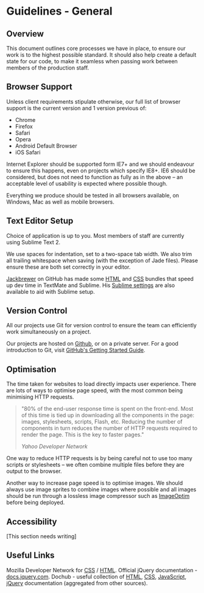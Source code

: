 # Guidelines - General

## Overview

This document outlines core processes we have in place, to ensure our work is to the highest possible standard. It should also help create a default state for our code, to make it seamless when passing work between members of the production staff.

## Browser Support

Unless client requirements stipulate otherwise, our full list of browser support is the current version and 1 version previous of:

* Chrome
* Firefox
* Safari
* Opera
* Android Default Browser
* iOS Safari

Internet Explorer should be supported form IE7+ and we should endeavour to ensure this happens, even on projects which specify IE8+. IE6 should be considered, but does not need to function as fully as in the above – an acceptable level of usability is expected where possible though.

Everything we produce should be tested in all browsers available, on Windows, Mac as well as mobile browsers.


## Text Editor Setup

Choice of application is up to you. Most members of staff are currently using Sublime Text 2.

We use spaces for indentation, set to a two-space tab width. We also trim all trailing whitespace when saving (with the exception of Jade files). Please ensure these are both set correctly in your editor.

[Jackbrewer](https://github.com/jackbrewer) on GitHub has made some [HTML](https://github.com/jackbrewer/html-plus.tmbundle) and [CSS](https://github.com/jackbrewer/css-plus.tmbundle) bundles that speed up dev time in TextMate and Sublime. His [Sublime settings](https://github.com/jackbrewer/Sublime-Settings) are also available to aid with Sublime setup.


## Version Control

All our projects use Git for version control to ensure the team can efficiently work simultaneously on a project.

Our projects are hosted on [Github](http://github.com/clocklimited), or on a private server. For a good introduction to Git, visit [GitHub's Getting Started Guide](http://try.github.com/).


## Optimisation

The time taken for websites to load directly impacts user experience. There are lots of ways to optimise page speed, with the most common being minimising HTTP requests.

> "80% of the end-user response time is spent on the front-end. Most of this time is tied up in downloading all the components in the page: images, stylesheets, scripts, Flash, etc. Reducing the number of components in turn reduces the number of HTTP requests required to render the page. This is the key to faster pages."
>
>*Yahoo Developer Network*

One way to reduce HTTP requests is by being careful not to use too many scripts or stylesheets – we often combine multiple files before they are output to the browser.

Another way to increase page speed is to optimise images. We should always use image sprites to combine images where possible and all images should be run through a lossless image compressor such as [ImageOptim](http://imageoptim.com/) before being deployed.

## Accessibility

[This section needs writing]

## Useful Links

Mozilla Developer Network for [CSS](https://developer.mozilla.org/en/CSS) / [HTML](https://developer.mozilla.org/en/HTML).
Official jQuery documentation - [docs.jquery.com](docs.jquery.com).
Dochub - useful collection of [HTML](http://dochub.io/#html/), [CSS](http://dochub.io/#css/), [JavaScript](http://dochub.io/#javascript/), [jQuery](http://dochub.io/#jquery/) documentation (aggregated from other sources).